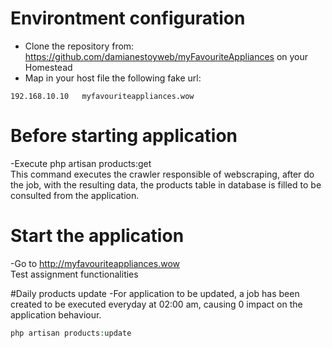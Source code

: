 # Environtment configuration
- Clone the repository from: https://github.com/damianestoyweb/myFavouriteAppliances on your Homestead
- Map in your host file the following fake url:
```
192.168.10.10	myfavouriteappliances.wow 
```
# Before starting application
-Execute php artisan products:get<br/>
This command executes the crawler responsible of webscraping, after do the job, with the resulting data, the products table in database is filled to be consulted from the application.

# Start the application
-Go to http://myfavouriteappliances.wow<br/>
Test assignment functionalities 

#Daily products update
-For application to be updated, a job has been created to be executed everyday at 02:00 am, causing 0 impact on the application behaviour.
```php
php artisan products:update
```
 
